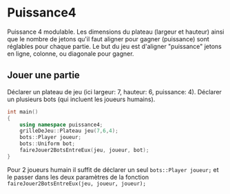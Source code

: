 # Puissance4

Puissance 4 modulable.
Les dimensions du plateau (largeur et hauteur) ainsi que le nombre de jetons qu'il faut aligner pour gagner (puissance) sont réglables pour chaque partie.
Le but du jeu est d'aligner "puissance" jetons en ligne, colonne, ou diagonale pour gagner.

## Jouer une partie

Déclarer un plateau de jeu (ici largeur: 7, hauteur: 6, puissance: 4).
Déclarer un plusieurs bots (qui incluent les joueurs humains).

```c++
int main()
{
	using namespace puissance4;
	grilleDeJeu::Plateau jeu(7,6,4);
	bots::Player joueur;
	bots::Uniform bot;
	faireJouer2BotsEntreEux(jeu, joueur, bot);
}
```

Pour 2 joueurs humain il suffit de déclarer un seul `bots::Player joueur;` et le passer dans les deux paramètres de la fonction `faireJouer2BotsEntreEux(jeu, joueur, joueur);`
